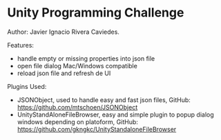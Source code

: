 # Unity Programming Challenge

Author: Javier Ignacio Rivera Caviedes.


Features:
- handle empty or missing properties into json file
- open file dialog Mac/Windows compatible
- reload json file and refresh de UI


Plugins Used:
- JSONObject, used to handle easy and fast json files, GitHub: https://github.com/mtschoen/JSONObject
- UnityStandAloneFileBrowser, easy and simple plugin to popup dialog windows depending on platoform, GitHub: https://github.com/gkngkc/UnityStandaloneFileBrowser


